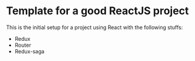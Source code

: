 # Template for a good ReactJS project

This is the initial setup for a project using React with the following stuffs:

- Redux
- Router
- Redux-saga

